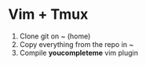 # Vim + Tmux

1. Clone git on ~ (home)
2. Copy everything from the repo in ~
3. Compile **youcompleteme** vim plugin

